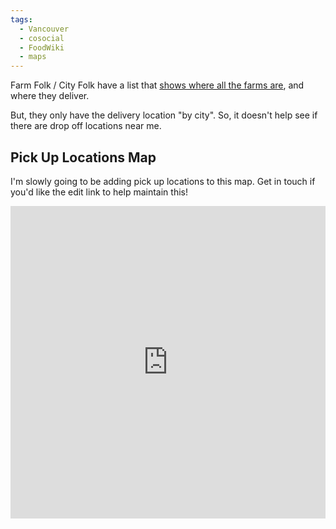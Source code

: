 ```yaml
---
tags:
  - Vancouver
  - cosocial
  - FoodWiki
  - maps
---
```

Farm Folk / City Folk have a list that [shows where all the farms are](https://farmfolkcityfolk.ca/strengthening-community-supported-agriculture/community-supported-agriculture-map/), and where they deliver.

But, they only have the delivery location "by city". So, it doesn't help see if there are drop off locations near me.

## Pick Up Locations Map
I'm slowly going to be adding pick up locations to this map. Get in touch if you'd like the edit link to help maintain this!

<iframe style="height:500px; width:100%; border:none;" src="https://facilmap.org/3A3SUXWS0XSR#11/49.2463/-123.0647/Mpnk"></iframe>